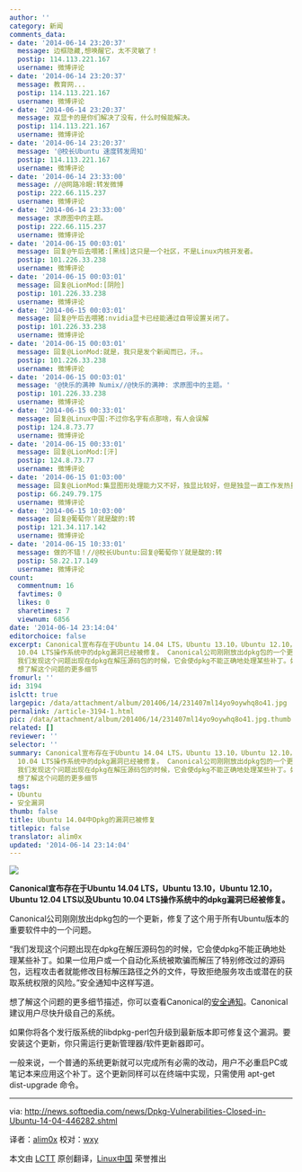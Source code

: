 ```yaml
---
author: ''
category: 新闻
comments_data:
- date: '2014-06-14 23:20:37'
  message: 边框隐藏,想唤醒它，太不灵敏了！
  postip: 114.113.221.167
  username: 微博评论
- date: '2014-06-14 23:20:37'
  message: 教育网...
  postip: 114.113.221.167
  username: 微博评论
- date: '2014-06-14 23:20:37'
  message: 双显卡的是你们解决了没有，什么时候能解决。
  postip: 114.113.221.167
  username: 微博评论
- date: '2014-06-14 23:20:37'
  message: '@校长Ubuntu 速度转发周知'
  postip: 114.113.221.167
  username: 微博评论
- date: '2014-06-14 23:33:00'
  message: //@网路冷眼:转发微博
  postip: 222.66.115.237
  username: 微博评论
- date: '2014-06-14 23:33:00'
  message: 求原图中的主题。
  postip: 222.66.115.237
  username: 微博评论
- date: '2014-06-15 00:03:01'
  message: 回复@午后去喂猪:[黑线]这只是一个社区，不是Linux内核开发者。
  postip: 101.226.33.238
  username: 微博评论
- date: '2014-06-15 00:03:01'
  message: 回复@LionMod:[阴险]
  postip: 101.226.33.238
  username: 微博评论
- date: '2014-06-15 00:03:01'
  message: 回复@午后去喂猪:nvidia显卡已经能通过自带设置关闭了。
  postip: 101.226.33.238
  username: 微博评论
- date: '2014-06-15 00:03:01'
  message: 回复@LionMod:就是，我只是发个新闻而已，汗。。
  postip: 101.226.33.238
  username: 微博评论
- date: '2014-06-15 00:03:01'
  message: '@快乐的满神 Numix//@快乐的满神: 求原图中的主题。'
  postip: 101.226.33.238
  username: 微博评论
- date: '2014-06-15 00:33:01'
  message: 回复@Linux中国:不过你名字有点那啥，有人会误解
  postip: 124.8.73.77
  username: 微博评论
- date: '2014-06-15 00:33:01'
  message: 回复@LionMod:[汗]
  postip: 124.8.73.77
  username: 微博评论
- date: '2014-06-15 01:03:00'
  message: 回复@LionMod:集显图形处理能力又不好，独显比较好，但是独显一直工作发热量太大
  postip: 66.249.79.175
  username: 微博评论
- date: '2014-06-15 10:03:00'
  message: 回复@葡萄你丫就是酸的:转
  postip: 121.34.117.142
  username: 微博评论
- date: '2014-06-15 10:33:01'
  message: 做的不错！//@校长Ubuntu:回复@葡萄你丫就是酸的:转
  postip: 58.22.17.149
  username: 微博评论
count:
  commentnum: 16
  favtimes: 0
  likes: 0
  sharetimes: 7
  viewnum: 6856
date: '2014-06-14 23:14:04'
editorchoice: false
excerpt: Canonical宣布存在于Ubuntu 14.04 LTS，Ubuntu 13.10，Ubuntu 12.10，Ubuntu 12.04 LTS以及Ubuntu
  10.04 LTS操作系统中的dpkg漏洞已经被修复。 Canonical公司刚刚放出dpkg包的一个更新，修复了这个用于所有Ubuntu版本的重要软件中的一个问题。
  我们发现这个问题出现在dpkg在解压源码包的时候，它会使dpkg不能正确地处理某些补丁。如果一位用户或一个自动化系统被欺骗而解压了特别修改过的源码包，远程攻击者就能修改目标解压路径之外的文件，导致拒绝服务攻击或潜在的获取系统权限的风险。安全通知中这样写道。
  想了解这个问题的更多细节
fromurl: ''
id: 3194
islctt: true
largepic: /data/attachment/album/201406/14/231407ml14yo9oywhq8o41.jpg
permalink: /article-3194-1.html
pic: /data/attachment/album/201406/14/231407ml14yo9oywhq8o41.jpg.thumb.jpg
related: []
reviewer: ''
selector: ''
summary: Canonical宣布存在于Ubuntu 14.04 LTS，Ubuntu 13.10，Ubuntu 12.10，Ubuntu 12.04 LTS以及Ubuntu
  10.04 LTS操作系统中的dpkg漏洞已经被修复。 Canonical公司刚刚放出dpkg包的一个更新，修复了这个用于所有Ubuntu版本的重要软件中的一个问题。
  我们发现这个问题出现在dpkg在解压源码包的时候，它会使dpkg不能正确地处理某些补丁。如果一位用户或一个自动化系统被欺骗而解压了特别修改过的源码包，远程攻击者就能修改目标解压路径之外的文件，导致拒绝服务攻击或潜在的获取系统权限的风险。安全通知中这样写道。
  想了解这个问题的更多细节
tags:
- Ubuntu
- 安全漏洞
thumb: false
title: Ubuntu 14.04中Dpkg的漏洞已被修复
titlepic: false
translator: alim0x
updated: '2014-06-14 23:14:04'
---
```


![](/data/attachment/album/201406/14/231407ml14yo9oywhq8o41.jpg)


**Canonical宣布存在于Ubuntu 14.04 LTS，Ubuntu 13.10，Ubuntu 12.10，Ubuntu 12.04 LTS以及Ubuntu 10.04 LTS操作系统中的dpkg漏洞已经被修复。**


Canonical公司刚刚放出dpkg包的一个更新，修复了这个用于所有Ubuntu版本的重要软件中的一个问题。


“我们发现这个问题出现在dpkg在解压源码包的时候，它会使dpkg不能正确地处理某些补丁。如果一位用户或一个自动化系统被欺骗而解压了特别修改过的源码包，远程攻击者就能修改目标解压路径之外的文件，导致拒绝服务攻击或潜在的获取系统权限的风险。”安全通知中这样写道。


想了解这个问题的更多细节描述，你可以查看Canonical的[安全通知](http://www.ubuntu.com/usn/usn-2242-1/)。Canonical建议用户尽快升级自己的系统。


如果你将各个发行版系统的libdpkg-perl包升级到最新版本即可修复这个漏洞。要安装这个更新，你只需运行更新管理器/软件更新器即可。


一般来说，一个普通的系统更新就可以完成所有必需的改动，用户不必重启PC或笔记本来应用这个补丁。这个更新同样可以在终端中实现，只需使用 apt-get dist-upgrade 命令。




---


via: <http://news.softpedia.com/news/Dpkg-Vulnerabilities-Closed-in-Ubuntu-14-04-446282.shtml>


译者：[alim0x](https://github.com/alim0x) 校对：[wxy](https://github.com/wxy)


本文由 [LCTT](https://github.com/LCTT/TranslateProject) 原创翻译，[Linux中国](http://linux.cn/) 荣誉推出